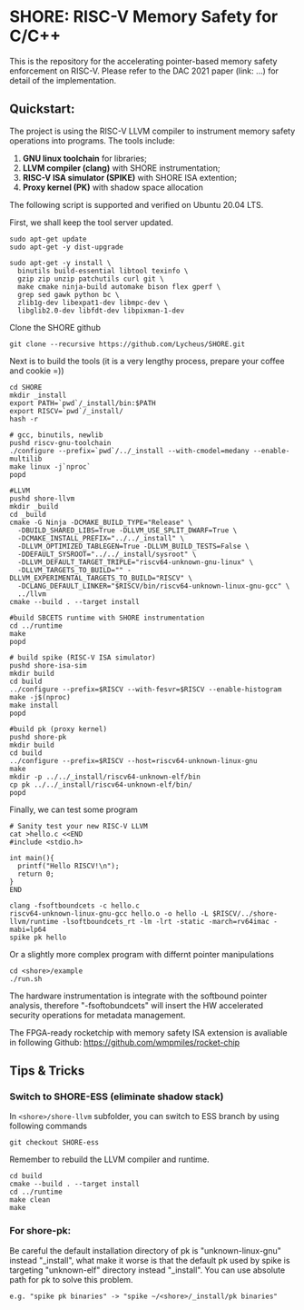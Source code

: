 # SHORE: RISC-V Memory Safety for C/C++

This is the repository for the accelerating pointer-based memory safety enforcement on RISC-V.
Please refer to the DAC 2021 paper (link: ...) for detail of the implementation.

## Quickstart:

The project is using the RISC-V LLVM compiler to instrument memory safety operations into programs.
The tools include: 
  1) **GNU linux toolchain** for libraries; 
  2) **LLVM compiler (clang)** with SHORE instrumentation;
  3) **RISC-V ISA simulator (SPIKE)** with SHORE ISA extention;
  4) **Proxy kernel (PK)** with shadow space allocation

The following script is supported and verified on Ubuntu 20.04 LTS.

First, we shall keep the tool server updated.

```
sudo apt-get update
sudo apt-get -y dist-upgrade

sudo apt-get -y install \
  binutils build-essential libtool texinfo \
  gzip zip unzip patchutils curl git \
  make cmake ninja-build automake bison flex gperf \
  grep sed gawk python bc \
  zlib1g-dev libexpat1-dev libmpc-dev \
  libglib2.0-dev libfdt-dev libpixman-1-dev 
```

Clone the SHORE github
```
git clone --recursive https://github.com/Lycheus/SHORE.git
```

Next is to build the tools (it is a very lengthy process, prepare your coffee and cookie =))
```
cd SHORE
mkdir _install
export PATH=`pwd`/_install/bin:$PATH
export RISCV=`pwd`/_install/
hash -r

# gcc, binutils, newlib
pushd riscv-gnu-toolchain
./configure --prefix=`pwd`/../_install --with-cmodel=medany --enable-multilib
make linux -j`nproc`
popd

#LLVM
pushd shore-llvm
mkdir _build
cd _build
cmake -G Ninja -DCMAKE_BUILD_TYPE="Release" \
  -DBUILD_SHARED_LIBS=True -DLLVM_USE_SPLIT_DWARF=True \
  -DCMAKE_INSTALL_PREFIX="../../_install" \
  -DLLVM_OPTIMIZED_TABLEGEN=True -DLLVM_BUILD_TESTS=False \
  -DDEFAULT_SYSROOT="../../_install/sysroot" \
  -DLLVM_DEFAULT_TARGET_TRIPLE="riscv64-unknown-gnu-linux" \
  -DLLVM_TARGETS_TO_BUILD="" -DLLVM_EXPERIMENTAL_TARGETS_TO_BUILD="RISCV" \
  -DCLANG_DEFAULT_LINKER="$RISCV/bin/riscv64-unknown-linux-gnu-gcc" \
  ../llvm
cmake --build . --target install

#build SBCETS runtime with SHORE instrumentation
cd ../runtime
make
popd

# build spike (RISC-V ISA simulator)
pushd shore-isa-sim
mkdir build
cd build
../configure --prefix=$RISCV --with-fesvr=$RISCV --enable-histogram
make -j$(nproc)
make install
popd

#build pk (proxy kernel)
pushd shore-pk
mkdir build
cd build
../configure --prefix=$RISCV --host=riscv64-unknown-linux-gnu
make
mkdir -p ../../_install/riscv64-unknown-elf/bin
cp pk ../../_install/riscv64-unknown-elf/bin/
popd
```

Finally, we can test some program

```
# Sanity test your new RISC-V LLVM
cat >hello.c <<END
#include <stdio.h>

int main(){
  printf("Hello RISCV!\n");
  return 0;
}
END

clang -fsoftboundcets -c hello.c
riscv64-unknown-linux-gnu-gcc hello.o -o hello -L $RISCV/../shore-llvm/runtime -lsoftboundcets_rt -lm -lrt -static -march=rv64imac -mabi=lp64 
spike pk hello
```

Or a slightly more complex program with differnt pointer manipulations
```
cd <shore>/example
./run.sh
```

The hardware instrumentation is integrate with the softbound pointer analysis, therefore "-fsoftobundcets" will insert the HW accelerated security operations for metadata management.

The FPGA-ready rocketchip with memory safety ISA extension is avaliable in following Github:
https://github.com/wmpmiles/rocket-chip

## Tips & Tricks

### Switch to SHORE-ESS (eliminate shadow stack)
In ```<shore>/shore-llvm``` subfolder, you can switch to ESS branch by using following commands
```
git checkout SHORE-ess
```
Remember to rebuild the LLVM compiler and runtime.
```
cd build
cmake --build . --target install
cd ../runtime
make clean
make
```

### For shore-pk:
Be careful the default installation directory of pk is "unknown-linux-gnu" instead "_install", what make it worse is that the default pk used by spike is targeting "unknown-elf" directory instead "_install".
You can use absolute path for pk to solve this problem. 
```
e.g. "spike pk binaries" -> "spike ~/<shore>/_install/pk binaries"
```

